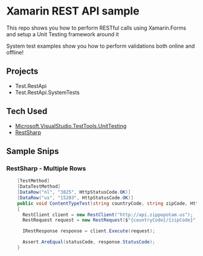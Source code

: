 # Xamarin REST API sample
This repo shows you how to perform RESTful calls using Xamarin.Forms and setup a Unit Testing framework around it

System test examples show you how to perform validations both online and offline!

## Projects
* Test.RestApi
* Test.RestApi.SystemTests

## Tech Used
* [Microsoft.VisualStudio.TestTools.UnitTesting](https://docs.microsoft.com/en-us/visualstudio/test/using-microsoft-visualstudio-testtools-unittesting-members-in-unit-tests?view=vs-2019)
* [RestSharp](http://restsharp.org/)

## Sample Snips

### RestSharp - Multiple Rows
```cs
    [TestMethod]
    [DataTestMethod]
    [DataRow("nl", "3825", HttpStatusCode.OK)]
    [DataRow("us", "15203", HttpStatusCode.OK)]
    public void ContentTypeTest(string countryCode, string zipCode, HttpStatusCode statusCode)
    {
      RestClient client = new RestClient("http://api.zippopotam.us");
      RestRequest request = new RestRequest($"{countryCode}/{zipCode}", Method.GET);

      IRestResponse response = client.Execute(request);

      Assert.AreEqual(statusCode, response.StatusCode);
    }
```

